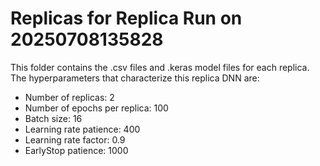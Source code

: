 # Replicas for Replica Run on 20250708135828 
This folder contains the .csv files and .keras model files for each replica.
The hyperparameters that characterize this replica DNN are:
- Number of replicas: 2
- Number of epochs per replica: 100
- Batch size: 16
- Learning rate patience: 400
- Learning rate factor: 0.9
- EarlyStop patience: 1000
